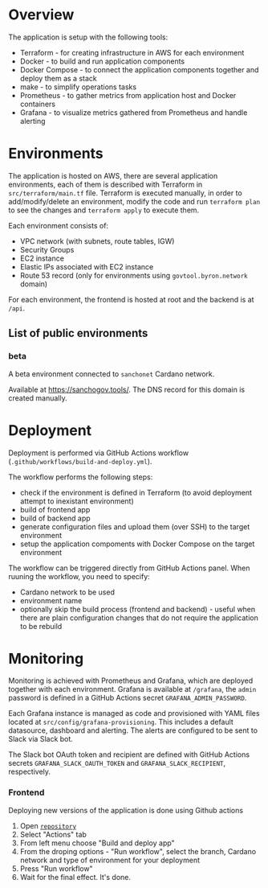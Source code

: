 # Overview

The application is setup with the following tools:
* Terraform - for creating infrastructure in AWS for each environment
* Docker - to build and run application components
* Docker Compose - to connect the application components together and deploy them as a stack
* make - to simplify operations tasks
* Prometheus - to gather metrics from application host and Docker containers
* Grafana - to visualize metrics gathered from Prometheus and handle alerting

# Environments

The application is hosted on AWS, there are several application environments, each of them is described with Terraform in `src/terraform/main.tf` file. Terraform is executed manually, in order to add/modify/delete an environment, modify the code and run `terraform plan` to see the changes and `terraform apply` to execute them.

Each environment consists of:

* VPC network (with subnets, route tables, IGW)
* Security Groups
* EC2 instance
* Elastic IPs associated with EC2 instance
* Route 53 record (only for environments using `govtool.byron.network` domain)

For each environment, the frontend is hosted at root and the backend is at `/api`.

## List of public environments

### beta

A beta environment connected to `sanchonet` Cardano network.

Available at https://sanchogov.tools/. The DNS record for this domain is created manually.

# Deployment

Deployment is performed via GitHub Actions workflow (`.github/workflows/build-and-deploy.yml`).

The workflow performs the following steps:
* check if the environment is defined in Terraform (to avoid deployment attempt to inexistant environment)
* build of frontend app
* build of backend app
* generate configuration files and upload them (over SSH) to the target environment
* setup the application compoments with Docker Compose on the target environment

The workflow can be triggered directly from GitHub Actions panel. When ruuning the workflow, you need to specify:
* Cardano network to be used
* environment name
* optionally skip the build process (frontend and backend) - useful when there are plain configuration changes that do not require the application to be rebuild

# Monitoring

Monitoring is achieved with Prometheus and Grafana, which are deployed together with each environment. Grafana is available at `/grafana`, the `admin` password is defined in a GitHub Actions secret `GRAFANA_ADMIN_PASSWORD`.

Each Grafana instance is managed as code and provisioned with YAML files located at `src/config/grafana-provisioning`. This includes a default datasource, dashboard and alerting. The alerts are configured to be sent to Slack via Slack bot.

The Slack bot OAuth token and recipient are defined with GitHub Actions secrets `GRAFANA_SLACK_OAUTH_TOKEN` and `GRAFANA_SLACK_RECIPIENT`, respectively.

### Frontend

Deploying new versions of the application is done using Github actions

1. Open [`repository`](https://github.com/IntersectMBO/govtool)
2. Select "Actions" tab
3. From left menu choose "Build and deploy app"
4. From the droping options - "Run workflow", select the branch, Cardano network and type of environment for your deployment
5. Press "Run workflow"
6. Wait for the final effect. It's done.
